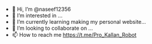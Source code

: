 - 👋 Hi, I’m @naseef12356
- 👀 I’m interested in ...
- 🌱 I’m currently learning making my personal website...
- 💞️ I’m looking to collaborate on ...
- 📫 How to reach me https://t.me/Pro_Kallan_Robot

